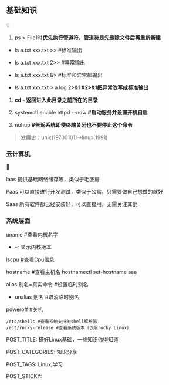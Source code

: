 ## 基础知识

💡

1.  ps > File1时**优先执行管道符，管道符是先删除文件后再重新新建**

-   ls a.txt xxx.txt >> #标准输出

-   ls a.txt xxx.txt 2>> #异常输出

-   ls a.txt xxx.txt &> #标准和异常都输出

-   ls a.txt xxx.txt > a.log 2>&1 #**2>&1把异常改写成标准输出**

1.  **cd - 返回进入此目录之前所在的目录**

1.  systemctl enable httpd --now **#启动服务并设置开机自启**

1.  nohup **#告诉系统即使终端关闭也不要停止这个命令**

> 发展史：unix(19700101)->linux(1991)

### 云计算机

👋

Iaas 提供基础网络储存等，类似于毛胚房

Paas 可以直接进行开发测试，类似于公寓，只需要做自己想做的就好

Saas 所有软件都已经安装好，可以直接用，无需关注其他

### 系统层面

uname #查看内核名字

-   -r 显示内核版本

lscpu #查看Cpu信息

hostname #查看主机名 hostnamectl set-hostname aaa

alias 别名=真实命令 #设置临时别名

-   unalias 别名 #取消临时别名

poweroff #关机

```
/etc/shells #查看系统支持的shell解析器
/ect/rocky-release #查看系统版本（仅限rocky Linux）
```

POST_TITLE: 搭好Linux基础，一些知识你得知道

POST_CATEGORIES: 知识分享

POST_TAGS: Linux,学习

POST_STICKY:
<!--stackedit_data:
eyJoaXN0b3J5IjpbMTkwNzA2MzcyOF19
-->